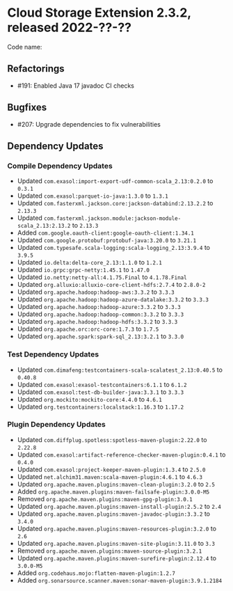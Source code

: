 # Cloud Storage Extension 2.3.2, released 2022-??-??

Code name:

## Refactorings

* #191: Enabled Java 17 javadoc CI checks

## Bugfixes

* #207: Upgrade dependencies to fix vulnerabilities

## Dependency Updates

### Compile Dependency Updates

* Updated `com.exasol:import-export-udf-common-scala_2.13:0.2.0` to `0.3.1`
* Updated `com.exasol:parquet-io-java:1.3.0` to `1.3.1`
* Updated `com.fasterxml.jackson.core:jackson-databind:2.13.2.2` to `2.13.3`
* Updated `com.fasterxml.jackson.module:jackson-module-scala_2.13:2.13.2` to `2.13.3`
* Added `com.google.oauth-client:google-oauth-client:1.34.1`
* Updated `com.google.protobuf:protobuf-java:3.20.0` to `3.21.1`
* Updated `com.typesafe.scala-logging:scala-logging_2.13:3.9.4` to `3.9.5`
* Updated `io.delta:delta-core_2.13:1.1.0` to `1.2.1`
* Updated `io.grpc:grpc-netty:1.45.1` to `1.47.0`
* Updated `io.netty:netty-all:4.1.75.Final` to `4.1.78.Final`
* Updated `org.alluxio:alluxio-core-client-hdfs:2.7.4` to `2.8.0-2`
* Updated `org.apache.hadoop:hadoop-aws:3.3.2` to `3.3.3`
* Updated `org.apache.hadoop:hadoop-azure-datalake:3.3.2` to `3.3.3`
* Updated `org.apache.hadoop:hadoop-azure:3.3.2` to `3.3.3`
* Updated `org.apache.hadoop:hadoop-common:3.3.2` to `3.3.3`
* Updated `org.apache.hadoop:hadoop-hdfs:3.3.2` to `3.3.3`
* Updated `org.apache.orc:orc-core:1.7.3` to `1.7.5`
* Updated `org.apache.spark:spark-sql_2.13:3.2.1` to `3.3.0`

### Test Dependency Updates

* Updated `com.dimafeng:testcontainers-scala-scalatest_2.13:0.40.5` to `0.40.8`
* Updated `com.exasol:exasol-testcontainers:6.1.1` to `6.1.2`
* Updated `com.exasol:test-db-builder-java:3.3.1` to `3.3.3`
* Updated `org.mockito:mockito-core:4.4.0` to `4.6.1`
* Updated `org.testcontainers:localstack:1.16.3` to `1.17.2`

### Plugin Dependency Updates

* Updated `com.diffplug.spotless:spotless-maven-plugin:2.22.0` to `2.22.8`
* Updated `com.exasol:artifact-reference-checker-maven-plugin:0.4.1` to `0.4.0`
* Updated `com.exasol:project-keeper-maven-plugin:1.3.4` to `2.5.0`
* Updated `net.alchim31.maven:scala-maven-plugin:4.6.1` to `4.6.3`
* Updated `org.apache.maven.plugins:maven-clean-plugin:3.2.0` to `2.5`
* Added `org.apache.maven.plugins:maven-failsafe-plugin:3.0.0-M5`
* Removed `org.apache.maven.plugins:maven-gpg-plugin:3.0.1`
* Updated `org.apache.maven.plugins:maven-install-plugin:2.5.2` to `2.4`
* Updated `org.apache.maven.plugins:maven-javadoc-plugin:3.3.2` to `3.4.0`
* Updated `org.apache.maven.plugins:maven-resources-plugin:3.2.0` to `2.6`
* Updated `org.apache.maven.plugins:maven-site-plugin:3.11.0` to `3.3`
* Removed `org.apache.maven.plugins:maven-source-plugin:3.2.1`
* Updated `org.apache.maven.plugins:maven-surefire-plugin:2.12.4` to `3.0.0-M5`
* Added `org.codehaus.mojo:flatten-maven-plugin:1.2.7`
* Added `org.sonarsource.scanner.maven:sonar-maven-plugin:3.9.1.2184`
